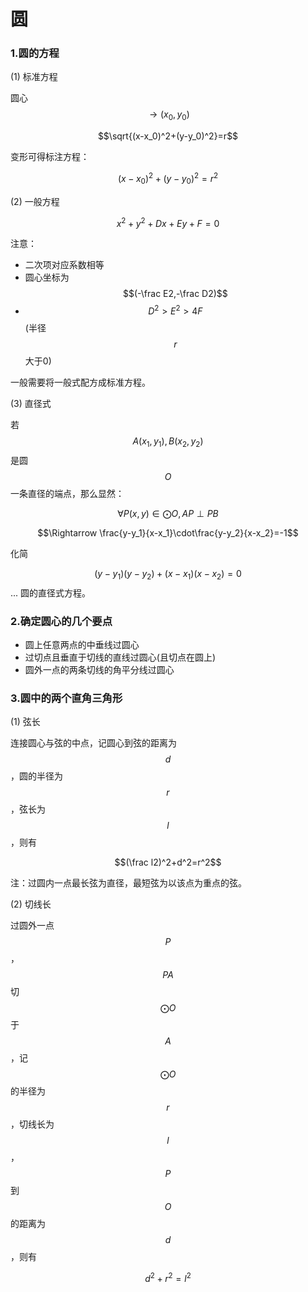 # 圆

### 1.圆的方程

(1) 标准方程

圆心 $$\to (x_0,y_0)$$

$$\sqrt{(x-x_0)^2+(y-y_0)^2}=r$$

变形可得标注方程：

$$(x-x_0)^2+(y-y_0)^2=r^2$$ 

(2) 一般方程

$$x^2+y^2+Dx+Ey+F=0$$

注意：

* 二次项对应系数相等
* 圆心坐标为 $$(-\frac E2,-\frac D2)$$
* $$D^2>E^2>4F$$ (半径 $$r$$ 大于0)

一般需要将一般式配方成标准方程。

(3) 直径式

若 $$A(x_1,y_1),B(x_2,y_2)$$ 是圆 $$O$$ 一条直径的端点，那么显然：

$$\forall P(x,y)\in\bigodot O,AP\perp PB$$

$$\Rightarrow \frac{y-y_1}{x-x_1}\cdot\frac{y-y_2}{x-x_2}=-1$$

化简

$$(y-y_1)(y-y_2)+(x-x_1)(x-x_2)=0$$ ... 圆的直径式方程。

### 2.确定圆心的几个要点

* 圆上任意两点的中垂线过圆心
* 过切点且垂直于切线的直线过圆心(且切点在圆上)
* 圆外一点的两条切线的角平分线过圆心

### 3.圆中的两个直角三角形

(1) 弦长

连接圆心与弦的中点，记圆心到弦的距离为 $$d$$ ，圆的半径为 $$r$$ ，弦长为 $$l$$ ，则有

$$(\frac l2)^2+d^2=r^2$$

注：过圆内一点最长弦为直径，最短弦为以该点为重点的弦。

(2) 切线长

过圆外一点 $$P$$ ，$$PA$$ 切 $$\bigodot O$$ 于 $$A$$ ，记 $$\bigodot O$$ 的半径为 $$r$$ ，切线长为 $$l$$ ，$$P$$ 到 $$O$$ 的距离为 $$d$$ ，则有

$$d^2+r^2=l^2$$
